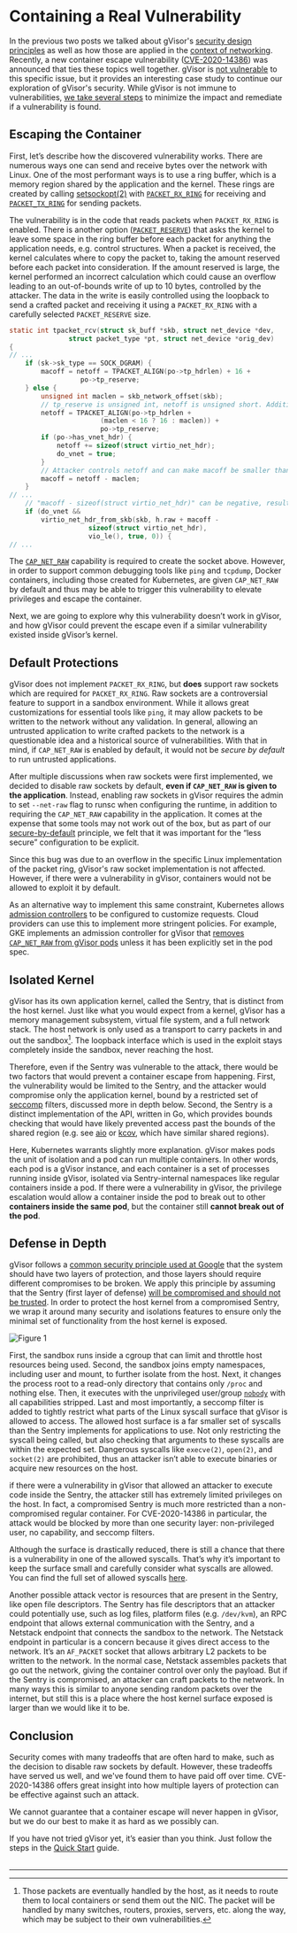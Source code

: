 # Containing a Real Vulnerability

In the previous two posts we talked about gVisor's
[security design principles](https://gvisor.dev/blog/2019/11/18/gvisor-security-basics-part-1/)
as well as how those are applied in the
[context of networking](https://gvisor.dev/blog/2020/04/02/gvisor-networking-security/).
Recently, a new container escape vulnerability
([CVE-2020-14386](https://cve.mitre.org/cgi-bin/cvename.cgi?name=CVE-2020-14386))
was announced that ties these topics well together. gVisor is
[not vulnerable](https://seclists.org/oss-sec/2020/q3/168) to this specific
issue, but it provides an interesting case study to continue our exploration of
gVisor's security. While gVisor is not immune to vulnerabilities,
[we take several steps](https://gvisor.dev/security/) to minimize the impact and
remediate if a vulnerability is found.

## Escaping the Container

First, let’s describe how the discovered vulnerability works. There are numerous
ways one can send and receive bytes over the network with Linux. One of the most
performant ways is to use a ring buffer, which is a memory region shared by the
application and the kernel. These rings are created by calling
[setsockopt(2)](https://man7.org/linux/man-pages/man2/setsockopt.2.html) with
[`PACKET_RX_RING`](https://man7.org/linux/man-pages/man7/packet.7.html) for
receiving and
[`PACKET_TX_RING`](https://man7.org/linux/man-pages/man7/packet.7.html) for
sending packets.

The vulnerability is in the code that reads packets when `PACKET_RX_RING` is
enabled. There is another option
([`PACKET_RESERVE`](https://man7.org/linux/man-pages/man7/packet.7.html)) that
asks the kernel to leave some space in the ring buffer before each packet for
anything the application needs, e.g. control structures. When a packet is
received, the kernel calculates where to copy the packet to, taking the amount
reserved before each packet into consideration. If the amount reserved is large,
the kernel performed an incorrect calculation which could cause an overflow
leading to an out-of-bounds write of up to 10 bytes, controlled by the attacker.
The data in the write is easily controlled using the loopback to send a crafted
packet and receiving it using a `PACKET_RX_RING` with a carefully selected
`PACKET_RESERVE` size.

```c
static int tpacket_rcv(struct sk_buff *skb, struct net_device *dev,
               struct packet_type *pt, struct net_device *orig_dev)
{
// ...
    if (sk->sk_type == SOCK_DGRAM) {
        macoff = netoff = TPACKET_ALIGN(po->tp_hdrlen) + 16 +
                  po->tp_reserve;
    } else {
        unsigned int maclen = skb_network_offset(skb);
        // tp_reserve is unsigned int, netoff is unsigned short. Addition can overflow netoff
        netoff = TPACKET_ALIGN(po->tp_hdrlen +
                       (maclen < 16 ? 16 : maclen)) +
                       po->tp_reserve;
        if (po->has_vnet_hdr) {
            netoff += sizeof(struct virtio_net_hdr);
            do_vnet = true;
        }
        // Attacker controls netoff and can make macoff be smaller than sizeof(struct virtio_net_hdr)
        macoff = netoff - maclen;
    }
// ...
    // "macoff - sizeof(struct virtio_net_hdr)" can be negative, resulting in a pointer before h.raw
    if (do_vnet &&
        virtio_net_hdr_from_skb(skb, h.raw + macoff -
                    sizeof(struct virtio_net_hdr),
                    vio_le(), true, 0)) {
// ...
```

The [`CAP_NET_RAW`](https://man7.org/linux/man-pages/man7/capabilities.7.html)
capability is required to create the socket above. However, in order to support
common debugging tools like `ping` and `tcpdump`, Docker containers, including
those created for Kubernetes, are given `CAP_NET_RAW` by default and thus may be
able to trigger this vulnerability to elevate privileges and escape the
container.

Next, we are going to explore why this vulnerability doesn’t work in gVisor, and
how gVisor could prevent the escape even if a similar vulnerability existed
inside gVisor’s kernel.

## Default Protections

gVisor does not implement `PACKET_RX_RING`, but **does** support raw sockets
which are required for `PACKET_RX_RING`. Raw sockets are a controversial feature
to support in a sandbox environment. While it allows great customizations for
essential tools like `ping`, it may allow packets to be written to the network
without any validation. In general, allowing an untrusted application to write
crafted packets to the network is a questionable idea and a historical source of
vulnerabilities. With that in mind, if `CAP_NET_RAW` is enabled by default, it
would not be _secure by default_ to run untrusted applications.

After multiple discussions when raw sockets were first implemented, we decided
to disable raw sockets by default, **even if `CAP_NET_RAW` is given to the
application**. Instead, enabling raw sockets in gVisor requires the admin to set
`--net-raw` flag to runsc when configuring the runtime, in addition to requiring
the `CAP_NET_RAW` capability in the application. It comes at the expense that
some tools may not work out of the box, but as part of our
[secure-by-default](https://gvisor.dev/blog/2019/11/18/gvisor-security-basics-part-1/#secure-by-default)
principle, we felt that it was important for the “less secure” configuration to
be explicit.

Since this bug was due to an overflow in the specific Linux implementation of
the packet ring, gVisor's raw socket implementation is not affected. However, if
there were a vulnerability in gVisor, containers would not be allowed to exploit
it by default.

As an alternative way to implement this same constraint, Kubernetes allows
[admission controllers](https://kubernetes.io/docs/reference/access-authn-authz/admission-controllers/)
to be configured to customize requests. Cloud providers can use this to
implement more stringent policies. For example, GKE implements an admission
controller for gVisor that
[removes `CAP_NET_RAW` from gVisor pods](https://cloud.google.com/kubernetes-engine/docs/concepts/sandbox-pods#capabilities)
unless it has been explicitly set in the pod spec.

## Isolated Kernel

gVisor has its own application kernel, called the Sentry, that is distinct from
the host kernel. Just like what you would expect from a kernel, gVisor has a
memory management subsystem, virtual file system, and a full network stack. The
host network is only used as a transport to carry packets in and out the
sandbox[^1]. The loopback interface which is used in the exploit stays
completely inside the sandbox, never reaching the host.

Therefore, even if the Sentry was vulnerable to the attack, there would be two
factors that would prevent a container escape from happening. First, the
vulnerability would be limited to the Sentry, and the attacker would compromise
only the application kernel, bound by a restricted set of
[seccomp](https://en.wikipedia.org/wiki/Seccomp) filters, discussed more in
depth below. Second, the Sentry is a distinct implementation of the API, written
in Go, which provides bounds checking that would have likely prevented access
past the bounds of the shared region (e.g. see
[aio](https://cs.opensource.google/gvisor/gvisor/+/master:pkg/sentry/syscalls/linux/vfs2/aio.go;l=210;drc=a11061d78a58ed75b10606d1a770b035ed944b66?q=file:aio&ss=gvisor%2Fgvisor)
or
[kcov](https://cs.opensource.google/gvisor/gvisor/+/master:pkg/sentry/kernel/kcov.go;l=272?q=file:kcov&ss=gvisor%2Fgvisor),
which have similar shared regions).

Here, Kubernetes warrants slightly more explanation. gVisor makes pods the unit
of isolation and a pod can run multiple containers. In other words, each pod is
a gVisor instance, and each container is a set of processes running inside
gVisor, isolated via Sentry-internal namespaces like regular containers inside a
pod. If there were a vulnerability in gVisor, the privilege escalation would
allow a container inside the pod to break out to other **containers inside the
same pod**, but the container still **cannot break out of the pod**.

## Defense in Depth

gVisor follows a
[common security principle used at Google](https://cloud.google.com/security/infrastructure/design/resources/google_infrastructure_whitepaper_fa.pdf)
that the system should have two layers of protection, and those layers should
require different compromises to be broken. We apply this principle by assuming
that the Sentry (first layer of defense)
[will be compromised and should not be trusted](https://gvisor.dev/blog/2019/11/18/gvisor-security-basics-part-1/#defense-in-depth).
In order to protect the host kernel from a compromised Sentry, we wrap it around
many security and isolations features to ensure only the minimal set of
functionality from the host kernel is exposed.

![Figure 1](/assets/images/2020-09-18-containing-a-real-vulnerability-figure1.png "Protection layers.")

First, the sandbox runs inside a cgroup that can limit and throttle host
resources being used. Second, the sandbox joins empty namespaces, including user
and mount, to further isolate from the host. Next, it changes the process root
to a read-only directory that contains only `/proc` and nothing else. Then, it
executes with the unprivileged user/group
[`nobody`](https://en.wikipedia.org/wiki/Nobody_\(username\)) with all
capabilities stripped. Last and most importantly, a seccomp filter is added to
tightly restrict what parts of the Linux syscall surface that gVisor is allowed
to access. The allowed host surface is a far smaller set of syscalls than the
Sentry implements for applications to use. Not only restricting the syscall
being called, but also checking that arguments to these syscalls are within the
expected set. Dangerous syscalls like <code>execve(2)</code>,
<code>open(2)</code>, and <code>socket(2)</code> are prohibited, thus an
attacker isn’t able to execute binaries or acquire new resources on the host.

if there were a vulnerability in gVisor that allowed an attacker to execute code
inside the Sentry, the attacker still has extremely limited privileges on the
host. In fact, a compromised Sentry is much more restricted than a
non-compromised regular container. For CVE-2020-14386 in particular, the attack
would be blocked by more than one security layer: non-privileged user, no
capability, and seccomp filters.

Although the surface is drastically reduced, there is still a chance that there
is a vulnerability in one of the allowed syscalls. That’s why it’s important to
keep the surface small and carefully consider what syscalls are allowed. You can
find the full set of allowed syscalls
[here](https://cs.opensource.google/gvisor/gvisor/+/master:runsc/boot/filter/).

Another possible attack vector is resources that are present in the Sentry, like
open file descriptors. The Sentry has file descriptors that an attacker could
potentially use, such as log files, platform files (e.g. `/dev/kvm`), an RPC
endpoint that allows external communication with the Sentry, and a Netstack
endpoint that connects the sandbox to the network. The Netstack endpoint in
particular is a concern because it gives direct access to the network. It’s an
`AF_PACKET` socket that allows arbitrary L2 packets to be written to the
network. In the normal case, Netstack assembles packets that go out the network,
giving the container control over only the payload. But if the Sentry is
compromised, an attacker can craft packets to the network. In many ways this is
similar to anyone sending random packets over the internet, but still this is a
place where the host kernel surface exposed is larger than we would like it to
be.

## Conclusion

Security comes with many tradeoffs that are often hard to make, such as the
decision to disable raw sockets by default. However, these tradeoffs have served
us well, and we've found them to have paid off over time. CVE-2020-14386 offers
great insight into how multiple layers of protection can be effective against
such an attack.

We cannot guarantee that a container escape will never happen in gVisor, but we
do our best to make it as hard as we possibly can.

If you have not tried gVisor yet, it’s easier than you think. Just follow the
steps in the
[Quick Start](https://gvisor.dev/docs/user_guide/quick_start/docker/) guide.
<br>
<br>

--------------------------------------------------------------------------------

[^1]: Those packets are eventually handled by the host, as it needs to route
    them to local containers or send them out the NIC. The packet will be
    handled by many switches, routers, proxies, servers, etc. along the way,
    which may be subject to their own vulnerabilities.
